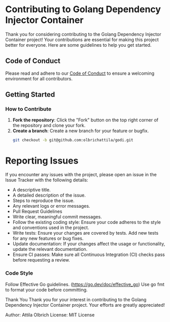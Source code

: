 
# Contributing to Golang Dependency Injector Container

Thank you for considering contributing to the Golang Dependency Injector Container project! Your contributions are essential for making this project better for everyone. Here are some guidelines to help you get started.

## Code of Conduct

Please read and adhere to our [Code of Conduct](CODE_OF_CONDUCT.md) to ensure a welcoming environment for all contributors.

## Getting Started

### How to Contribute

1. **Fork the repository**: Click the "Fork" button on the top right corner of the repository and clone your fork.
2. **Create a branch**: Create a new branch for your feature or bugfix.
   ```bash
   git checkout -b git@github.com:olbrichattila/godi.git
   ```

# Reporting Issues
If you encounter any issues with the project, please open an issue in the Issue Tracker with the following details:

- A descriptive title.
- A detailed description of the issue.
- Steps to reproduce the issue.
- Any relevant logs or error messages.
- Pull Request Guidelines
- Write clear, meaningful commit messages.
- Follow the existing coding style: Ensure your code adheres to the style and conventions used in the project.
- Write tests: Ensure your changes are covered by tests. Add new tests for any new features or bug fixes.
- Update documentation: If your changes affect the usage or functionality, update the relevant documentation.
- Ensure CI passes: Make sure all Continuous Integration (CI) checks pass before requesting a review.

### Code Style
Follow Effective Go guidelines. (https://go.dev/doc/effective_go)
Use go fmt to format your code before committing.

Thank You
Thank you for your interest in contributing to the Golang Dependency Injector Container project. Your efforts are greatly appreciated!

Author: Attila Olbrich
License: MIT License
